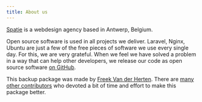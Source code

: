 ```yaml
---
title: About us
---
```


[Spatie](https://spatie.be) is a webdesign agency based in Antwerp, Belgium.

Open source software is used in all projects we deliver. Laravel, Nginx, Ubuntu are just a few of the free pieces of software we use every single day. For this, we are very grateful. 
When we feel we have solved a problem in a way that can help other developers, we release our code as open source software [on GitHub](https://spatie.be/opensource).

This backup package was made by [Freek Van der Herten](https://twitter.com/freekmurze). There are [many other contributors](https://github.com/spatie/laravel-medialibrary/graphs/contributors) who devoted a bit of time and effort to make this package better.
